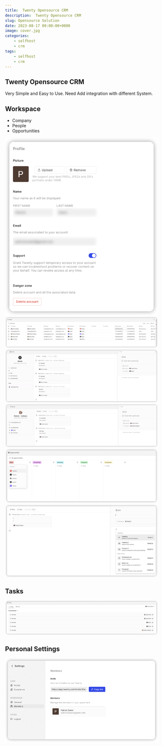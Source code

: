 ```yaml
---
title:  Twenty Opensource CRM
description:  Twenty Opensource CRM
slug: Opensource Solution
date: 2023-08-17 00:00:00+0000
image: cover.jpg
categories:
    - selfhost
    - crm
tags:
    - selfhost
    - crm
---
```


## Twenty Opensource CRM

Very Simple and Easy to Use.
Need Add integration with different System.


## Workspace

- Company
- People
- Opportunities

![](2023-08-17-10-30-39.png)
![](2023-08-17-10-32-56.png)
![](2023-08-17-10-34-22.png)
![](2023-08-17-10-34-49.png)
![](2023-08-17-10-35-23.png)
![](2023-08-17-10-42-49.png)

## Tasks
![](2023-08-17-10-35-47.png)

## Personal Settings

![](2023-08-17-10-36-10.png)